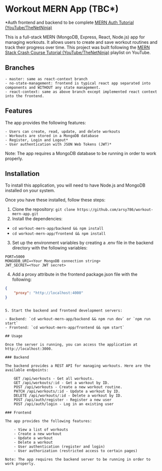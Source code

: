 # Workout MERN App (TBC\*)

\*Auth frontend and backend to be complete [MERN Auth Tutorial (YouTube/TheNetNinja)](https://www.youtube.com/playlist?list=PL4cUxeGkcC9g8OhpOZxNdhXggFz2lOuCT)

This is a full-stack MERN (MongoDB, Express, React, Node.js) app for managing workouts. It allows users to create and save workout routines and track their progress over time.
This project was built following the [MERN Stack Crash Course Tutorial (YouTube/TheNetNinja)](https://www.youtube.com/playlist?list=PL4cUxeGkcC9iJ_KkrkBZWZRHVwnzLIoUE) playlist on YouTube.

## Branches

    - master: same as react-context branch
    - no-state-management: frontend is typical react app separated into components and WITHOUT any state management.
    - react-context: same as above branch except implemented react context into the frontend.

## Features

The app provides the following features:

    - Users can create, read, update, and delete workouts
    - Workouts are stored in a MongoDB database
    - Register, Login and Logout*
    - User authentication with JSON Web Tokens (JWT)*

Note: The app requires a MongoDB database to be running in order to work properly.

## Installation

To install this application, you will need to have Node.js and MongoDB installed on your system.

Once you have these installed, follow these steps:

1. Clone the repository: `git clone https://github.com/arsy786/workout-mern-app.git`
2. Install the dependencies:

- `cd workout-mern-app/backend && npm install`
- `cd workout-mern-app/frontend && npm install`

3. Set up the environment variables by creating a .env file in the backend directory with the following variables:

```env
PORT=5000
MONGODB_URI=<Your MongoDB connection string>
JWT_SECRET=<Your JWT secret>
```

4. Add a proxy attribute in the frontend package.json file with the following:

```json
{
	"proxy": "http://localhost:4000"
}
```

```

5. Start the backend and frontend development servers:

- Backend: `cd workout-mern-app/backend && npm run dev` or `npm run start`
- Frontend: `cd workout-mern-app/frontend && npm start`

## Usage

Once the server is running, you can access the application at http://localhost:3000.

### Backend

The backend provides a REST API for managing workouts. Here are the available endpoints:

    GET /api/workouts - Get all workouts.
    GET /api/workouts/:id - Get a workout by ID.
    POST /api/workouts - Create a new workout routine.
    PATCH /api/workouts/:id - Update a workout by ID.
    DELETE /api/workouts/:id - Delete a workout by ID.
    POST /api/auth/register - Register a new user
    POST /api/auth/login - Log in an existing user

### Frontend

The app provides the following features:

    - View a list of workouts
    - Create a new workout
    - Update a workout
    - Delete a workout
    - User authentication (register and login)
    - User authorization (restricted access to certain pages)

Note: The app requires the backend server to be running in order to work properly.
```
